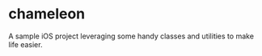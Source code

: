 chameleon
=========

A sample iOS project leveraging some handy classes and utilities to make life easier.
